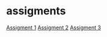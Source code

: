 # assigments
[Assigment 1](https://github.com/mickfoppele/assigments/blob/master/Assignment_week_2.ipynb)
[Assigment 2](https://github.com/mickfoppele/assigments/blob/master/Assignment_week_4.ipynb)
[Assigment 3](https://github.com/mickfoppele/assigments/blob/master/Assignment_week_5.ipynb)
